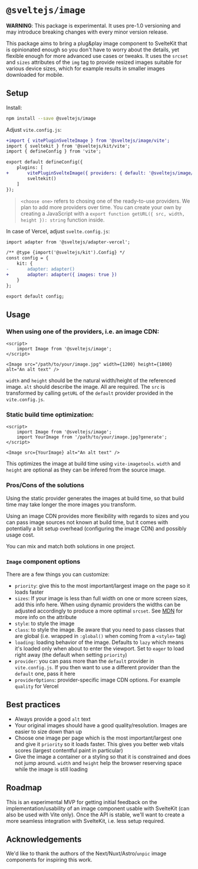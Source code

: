 # `@sveltejs/image`

**WARNING**: This package is experimental. It uses pre-1.0 versioning and may introduce breaking changes with every minor version release.

This package aims to bring a plug&play image component to SvelteKit that is opinionated enough so you don't have to worry about the details, yet flexible enough for more advanced use cases or tweaks. It uses the `srcset` and `sizes` attributes of the `img` tag to provide resized images suitable for various device sizes, which for example results in smaller images downloaded for mobile.

## Setup

Install:

```bash
npm install --save @sveltejs/image
```

Adjust `vite.config.js`:

```diff
+import { vitePluginSvelteImage } from '@sveltejs/image/vite';
import { sveltekit } from '@sveltejs/kit/vite';
import { defineConfig } from 'vite';

export default defineConfig({
	plugins: [
+		vitePluginSvelteImage({ providers: { default: '@sveltejs/image/providers/<choose one>' } }),
		sveltekit()
	]
});
```

> `<choose one>` refers to chosing one of the ready-to-use providers. We plan to add more providers over time. You can create your own by creating a JavaScript with a `export function getURL({ src, width, height }): string` function inside.

In case of Vercel, adjust `svelte.config.js`:

```diff
import adapter from '@sveltejs/adapter-vercel';

/** @type {import('@sveltejs/kit').Config} */
const config = {
	kit: {
-		adapter: adapter()
+		adapter: adapter({ images: true })
	}
};

export default config;
```

## Usage

### When using one of the providers, i.e. an image CDN:

```svelte
<script>
	import Image from '@sveltejs/image';
</script>

<Image src="/path/to/your/image.jpg" width={1200} height={1800} alt="An alt text" />
```

`width` and `height` should be the natural width/height of the referenced image. `alt` should describe the image. All are required. The `src` is transformed by calling `getURL` of the `default` provider provided in the `vite.config.js`.

### Static build time optimization:

```svelte
<script>
	import Image from '@sveltejs/image';
    import YourImage from '/path/to/your/image.jpg?generate';
</script>

<Image src={YourImage} alt="An alt text" />
```

This optimizes the image at build time using `vite-imagetools`. `width` and `height` are optional as they can be infered from the source image.

### Pros/Cons of the solutions

Using the static provider generates the images at build time, so that build time may take longer the more images you transform.

Using an image CDN provides more flexibility with regards to sizes and you can pass image sources not known at build time, but it comes with potentially a bit setup overhead (configuring the image CDN) and possibly usage cost.

You can mix and match both solutions in one project.

### `Image` component options

There are a few things you can customize:

- `priority`: give this to the most important/largest image on the page so it loads faster
- `sizes`: If your image is less than full width on one or more screen sizes, add this info here. When using dynamic providers the widths can be adjusted accordingly to produce a more optimal `srcset`. See [MDN](https://developer.mozilla.org/en-US/docs/Web/API/HTMLImageElement/sizes) for more info on the attribute
- `style`: to style the image
- `class`: to style the image. Be aware that you need to pass classes that are global (i.e. wrapped in `:global()` when coming from a `<style>` tag)
- `loading`: loading behavior of the image. Defaults to `lazy` which means it's loaded only when about to enter the viewport. Set to `eager` to load right away (the default when setting `priority`)
- `provider`: you can pass more than the `default` provider in `vite.config.js`. If you then want to use a different provider than the `default` one, pass it here
- `providerOptions`: provider-specific image CDN options. For example `quality` for Vercel

## Best practices

- Always provide a good `alt` text
- Your original images should have a good quality/resolution. Images are easier to size down than up
- Choose one image per page which is the most important/largest one and give it `priority` so it loads faster. This gives you better web vitals scores (largest contentful paint in particular)
- Give the image a container or a styling so that it is constrained and does not jump around. `width` and `height` help the browser reserving space while the image is still loading

## Roadmap

This is an experimental MVP for getting initial feedback on the implementation/usability of an image component usable with SvelteKit (can also be used with Vite only). Once the API is stable, we'll want to create a more seamless integration with SvelteKit, i.e. less setup required.

## Acknowledgements

We'd like to thank the authors of the Next/Nuxt/Astro/`unpic` image components for inspiring this work.
